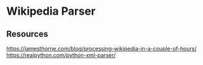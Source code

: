 # Wikipedia Parser

## Resources
https://jamesthorne.com/blog/processing-wikipedia-in-a-couple-of-hours/
https://realpython.com/python-xml-parser/
